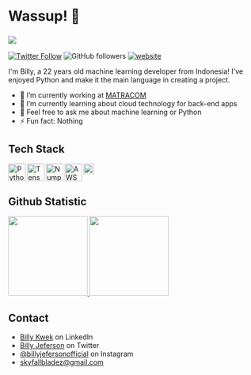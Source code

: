 <!--
**darknet777/darknet777** is a ✨ _special_ ✨ repository because its `README.md` (this file) appears on your GitHub profile.
-->

# Wassup! 👋
### ![](https://visitor-badge-reloaded.herokuapp.com/badge?page_id=darknet777&color=55acb7&style=for-the-badge&logo=Github)
[![Twitter Follow](https://img.shields.io/twitter/follow/billyjeferson5?label=Follow&style=flat-square&color=4285f4&logo=Twitter)](https://twitter.com/intent/follow?screen_name=billyjeferson5)
![GitHub followers](https://img.shields.io/github/followers/darknet777?label=Follow&style=flat-square&color=4285f4&logo=Github)
[![website](https://img.shields.io/badge/Website-46a2f1.svg?&style=flat-square&logo=Google-Chrome&logoColor=white&link=https://darknet777.github.io/)](https://darknet777.github.io/)

I'm Billy, a 22 years old machine learning developer from Indonesia! I've enjoyed Python and make it the main language in creating a project.

<!--I'm currently active in contributing as Curriculum Developer at <a href="https://github.com/dicodingacademy">@dicodingacademy</a> to build courses in Machine Learning Beginner Developer.-->

- 🔭 I’m currently working at <a href="https://linkedin.com/in/pt-matracom">MATRACOM</a>
- 🌱 I’m currently learning about cloud technology for back-end apps
- 💬 Feel free to ask me about machine learning or Python
- ⚡ Fun fact: Nothing

## Tech Stack
<a href="https://www.python.org/"><img align="left" alt="Python" title="Python" width="35px" src="https://img.icons8.com/color/144/000000/python--v1.png"></a>
<a href="https://www.tensorflow.org/"><img align="left" alt="TensorFlow" title="TensorFlow" width="35px" src="https://img.icons8.com/color/144/000000/tensorflow.png"></a>
<a href="https://numpy.org/"><img align="left" alt="Numpy" title="NumPy" width="35px" src="https://numpy.org/images/logos/numpy.svg"></a>
<a href="https://aws.amazon.com/"><img align="left" alt="AWS" title="AWS (Amazon Web Services)" width="35px" src="https://img.icons8.com/color/144/000000/amazon-web-services.png"></a>
<a href="https://nextjs.org/"><img align="left" alt="Next" title="Next (React SSR Framework)" width="21px" src="https://iconape.com/wp-content/files/gm/82643/svg/next-js.svg"></a>
<br>
<br>
  
## Github Statistic
<p align="left">
<a href="https://github.com/darknet777">
  <img height="160em" src="https://github-readme-stats-eight-theta.vercel.app/api?username=darknet777&show_icons=true&theme=algolia&include_all_commits=true&count_private=true">
  <img height="160em" src="https://github-readme-stats-eight-theta.vercel.app/api/top-langs/?username=darknet777&layout=compact&langs_count=8&theme=algolia">
</a>
</p>

## Contact
- [Billy Kwek](https://linkedin.com/in/billy-jeferson/) on LinkedIn
- [Billy Jeferson](https://twitter.com/BillyJeferson5) on Twitter
- [@billyjefersonofficial](https://instagram.com/billyjefersonofficial) on Instagram
- skyfallbladez@gmail.com
